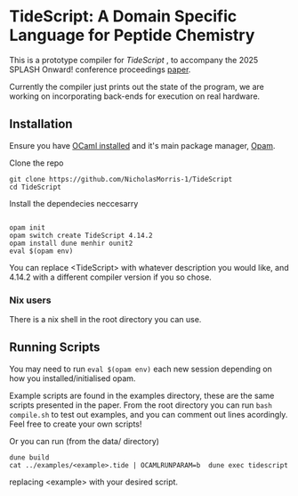# TideScript: A Domain Specific Language for Peptide Chemistry

This is a prototype compiler for  *TideScript* , to accompany the 2025 SPLASH Onward! conference proceedings [paper](https://dl.acm.org/doi/10.1145/3759429.3762627). 

Currently the compiler just prints out the state of the program, we are working on incorporating back-ends for execution on real hardware.

## Installation 

Ensure you have [OCaml installed](https://ocaml.org/docs/installing-ocaml) and it's main package manager, [Opam](https://opam.ocaml.org/doc/Install.html).  

Clone the repo 

``` shell
git clone https://github.com/NicholasMorris-1/TideScript
cd TideScript
```

Install the dependecies neccesarry 

``` shell

opam init
opam switch create TideScript 4.14.2
opam install dune menhir ounit2
eval $(opam env)
``` 
You can replace \<TideScript\> with whatever description you would like, and 4.14.2 with a different compiler version if you so chose.
### Nix users 
There is a nix shell in the root directory you can use. 

## Running Scripts


You may need to run ```eval $(opam env)``` each new session depending on how you installed/initialised opam. 

Example scripts are found in the examples directory, these are the same scripts presented in the paper. From the root directory you can run ```bash compile.sh``` to test out examples, and you can comment out lines acordingly. Feel free to create your own scripts! 

Or you can run (from the data/ directory) 

```
dune build
cat ../examples/<example>.tide | OCAMLRUNPARAM=b  dune exec tidescript
``` 
replacing \<example\> with your desired script.





